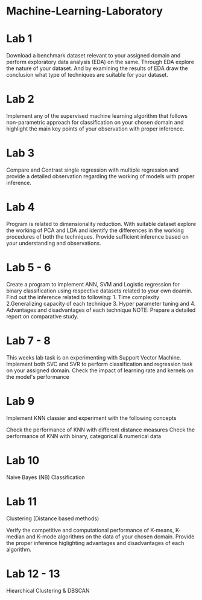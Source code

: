 # Machine-Learning-Laboratory

# Lab 1
Download a benchmark dataset relevant to your assigned domain and perform exploratory data analysis (EDA) on the same. Through EDA explore the nature of your dataset.
And by examining the results of EDA draw the conclusion what type of techniques are suitable for your dataset.

# Lab 2 
Implement any of the supervised machine learning algorithm that follows non-parametric approach for classification on your chosen domain and highlight the main key points of your observation with proper inference.

# Lab 3
Compare and Contrast single regression with multiple regression and provide a detailed observation regarding the working of models with proper inference.

# Lab 4
Program is related to dimensionality reduction. With suitable dataset explore the working of PCA and LDA and identify the differences in the working procedures of both the techniques. Provide sufficient inference based on your understanding and observations.

# Lab 5 - 6
Create a program to implement ANN, SVM and Logistic regression for binary classification using respective datasets related to your own doamin. Find out the inference related to following:
      1. Time complexity
      2.Generalizing capacity of each technique
      3. Hyper parameter tuning and 
      4. Advantages and disadvantages of each technique
NOTE: Prepare a detailed report on comparative study.

# Lab 7 - 8
This weeks lab task is on experimenting with Support Vector Machine. Implement both SVC and SVR to perform classification and regression task on your assigned domain. Check the impact of learning rate and kernels on the model's performance

# Lab 9
Implement KNN classier and experiment with the following concepts

Check the performance of KNN with different distance measures
Check the performance of KNN with binary, categorical & numerical data

# Lab 10
Naive Bayes (NB) Classification

# Lab 11
Clustering (Distance based methods)

Verify the competitive and computational performance of K-means, K-median and K-mode algorithms on the data of your chosen domain.
Provide the proper inference higlighting advantages and disadvantages of each algorithm.

# Lab 12 - 13
Hiearchical Clustering & DBSCAN




